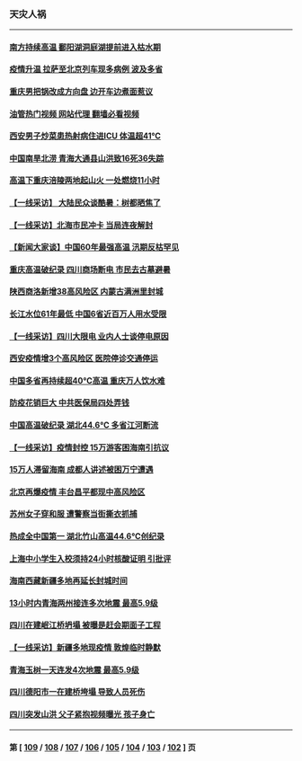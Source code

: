 ### 天灾人祸
---
#### [南方持续高温 鄱阳湖洞庭湖提前进入枯水期](../../pages/ncid280/n13805494.md?08191245) 
#### [疫情升温 拉萨至北京列车现多病例 波及多省](../../pages/ncid280/n13805023.md?08191245) 
#### [重庆男把锅改成方向盘 边开车边煮面惹议](../../pages/ncid280/n13805147.md?08191245) 
#### [油管热门视频 网站代理 翻墙必看视频](http://209.222.30.114:81/youtube.html?08191245)
#### [西安男子炒菜患热射病住进ICU 体温超41℃](../../pages/ncid280/n13805038.md?08191245) 
#### [中国南旱北涝 青海大通县山洪致16死36失踪](../../pages/ncid280/n13804928.md?08191245) 
#### [高温下重庆涪陵两地起山火 一处燃烧11小时](../../pages/ncid280/n13804885.md?08191245) 
#### [【一线采访】 大陆民众谈酷暑：树都晒焦了](../../pages/ncid280/n13804823.md?08191245) 
#### [【一线采访】北海市民冲卡 当局连夜解封](../../pages/ncid280/n13804394.md?08191245) 
#### [【新闻大家谈】中国60年最强高温 汛期反枯罕见](../../pages/ncid280/n13804532.md?08191245) 
#### [重庆高温破纪录 四川商场断电 市民去古墓避暑](../../pages/ncid280/n13804468.md?08191245) 
#### [陕西商洛新增38高风险区 内蒙古满洲里封城](../../pages/ncid280/n13804403.md?08191245) 
#### [长江水位61年最低 中国6省近百万人用水受限](../../pages/ncid280/n13804116.md?08191245) 
#### [【一线采访】四川大限电 业内人士谈停电原因](../../pages/ncid280/n13803685.md?08191245) 
#### [西安疫情增3个高风险区 医院停诊交通停运](../../pages/ncid280/n13803699.md?08191245) 
#### [中国多省再持续超40℃高温 重庆万人饮水难](../../pages/ncid280/n13803329.md?08191245) 
#### [防疫花销巨大 中共医保局四处弄钱](../../pages/ncid280/n13803275.md?08191245) 
#### [中国高温破纪录 湖北44.6℃ 多省江河断流](../../pages/ncid280/n13803212.md?08191245) 
#### [【一线采访】疫情封控 15万游客困海南引抗议](../../pages/ncid280/n13802950.md?08191245) 
#### [15万人滞留海南 成都人讲述被困万宁遭遇](../../pages/ncid280/n13802777.md?08191245) 
#### [北京再爆疫情 丰台昌平都现中高风险区](../../pages/ncid280/n13802921.md?08191245) 
#### [苏州女子穿和服 遭警察当街撕衣抓捕](../../pages/ncid280/n13802941.md?08191245) 
#### [热成全中国第一 湖北竹山高温44.6℃创纪录](../../pages/ncid280/n13802863.md?08191245) 
#### [上海中小学生入校须持24小时核酸证明 引批评](../../pages/ncid280/n13802739.md?08191245) 
#### [海南西藏新疆多地再延长封城时间](../../pages/ncid280/n13802667.md?08191245) 
#### [13小时内青海两州接连多次地震 最高5.9级](../../pages/ncid280/n13802662.md?08191245) 
#### [四川在建岷江桥坍塌 被曝是赶会期面子工程](../../pages/ncid280/n13802501.md?08191245) 
#### [【一线采访】新疆多地现疫情 敦煌临时静默](../../pages/ncid280/n13802256.md?08191245) 
#### [青海玉树一天连发4次地震 最高5.9级](../../pages/ncid280/n13802339.md?08191245) 
#### [四川德阳市一在建桥垮塌 导致人员死伤](../../pages/ncid280/n13802325.md?08191245) 
#### [四川突发山洪 父子紧抱视频曝光 孩子身亡](../../pages/ncid280/n13802145.md?08191245) 

---
#### 第 [ [109](./109.md?08191245) / [108](./108.md?08191245) / [107](./107.md?08191245) / [106](./106.md?08191245) / [105](./105.md?08191245) / [104](./104.md?08191245) / [103](./103.md?08191245) / [102](./102.md?08191245) ] 页
